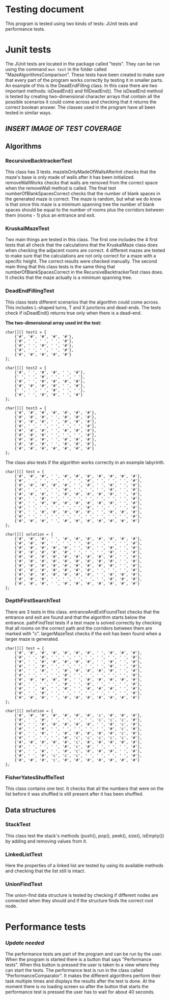 # Testing document

This program is tested using two kinds of tests: JUnit tests and performance tests.

# Junit tests
The JUnit tests are located in the package called "tests". They can be run using the command `mvn test` in the folder called "MazeAlgorithmsComparison". These tests have been created to make sure that every part of the program works correctly by testing it in smaller parts. An example of this is the DeadEndFilling class. In this case there are two important methods: isDeadEnd() and fillDeadEnd(). The isDeadEnd method is tested by creating two-dimensional character arrays that contain all the possible scenarios it could come across and checking that it returns the correct boolean answer. The classes used in the program have all been tested in similar ways.

## *INSERT IMAGE OF TEST COVERAGE*

## Algorithms

### RecursiveBacktrackerTest
This class has 3 tests. mazeIsOnlyMadeOfWallsAfterInit checks that the maze's base is only made of walls after it has been initialized. removeWallWorks checks that walls are removed from the correct space when the removeWall method is called. The final test numberOfBlankSpacesCorrect checks that the number of blank spaces in the generated maze is correct. The maze is random, but what we do know is that since this maze is a minimum spanning tree the number of blank spaces should be equal to the number of rooms plus the corridors between them (rooms - 1) plus an entrance and exit.

### KruskalMazeTest
Two main things are tested in this class. The first one includes the 4 first tests that all check that the calculations that the KruskalMaze class does when checking the adjacent rooms are correct. 4 different mazes are tested to make sure that the calculations are not only correct for a maze with a specific height. The correct results were checked manually. The second main thing that this class tests is the same thing that numberOfBlankSpacesCorrect in the RecursiveBacktrackerTest class does. It checks that the maze actually is a minimum spanning tree.

### DeadEndFillingTest
This class tests different scenarios that the algorithm could come across. This includes L-shaped turns, T and X junctions and dead-ends.  The tests check if isDeadEnd() returns true only when there is a dead-end.

**The two-dimensional array used int the test:**
```
char[][] test1 = {
    {'#', '#', '#', '#', '#'},
    {'#', ' ', ' ', ' ', '#'},
    {'#', ' ', '#', ' ', '#'},
    {'#', ' ', ' ', ' ', '#'},
    {'#', '#', '#', '#', '#'}
};

char[][] test2 = {
    {'#', ' ', '#', '#', ' ', '#'},
    {' ', ' ', '#', ' ', ' ', ' '},
    {'#', ' ', '#', '#', '#', '#'},
    {'#', '#', '#', '#', ' ', '#'},
    {' ', ' ', ' ', '#', ' ', ' '},
    {'#', ' ', '#', '#', ' ', '#'}
};

char[][] test3 = {
    {'#', '#', '#', '#', '#', '#', '#'},
    {'#', '#', '#', ' ', '#', '#', '#'},
    {'#', '#', '#', ' ', '#', '#', '#'},
    {'#', ' ', ' ', ' ', ' ', ' ', '#'},
    {'#', '#', '#', ' ', '#', '#', '#'},
    {'#', '#', '#', ' ', ' ', ' ', '#'},
    {'#', '#', '#', ' ', '#', '#', '#'},
    {'#', '#', '#', ' ', '#', '#', '#'},
    {'#', '#', '#', '#', '#', '#', '#'}
};
```

The class also tests if the algorithm works correctly in an example labyrinth.

```
char[][] test = {
    {'#', '#', '#', ' ', '#', '#', '#', '#', '#', '#', '#'},
    {'#', ' ', ' ', ' ', ' ', ' ', '#', ' ', ' ', ' ', '#'},
    {'#', '#', '#', '#', '#', ' ', '#', ' ', '#', ' ', '#'},
    {'#', ' ', ' ', ' ', '#', ' ', ' ', ' ', '#', ' ', '#'},
    {'#', '#', '#', ' ', '#', '#', '#', '#', '#', ' ', '#'},
    {'#', ' ', '#', ' ', ' ', ' ', ' ', ' ', ' ', ' ', '#'},
    {'#', ' ', '#', '#', '#', '#', '#', '#', '#', ' ', '#'},
    {'#', ' ', ' ', ' ', ' ', ' ', '#', ' ', ' ', ' ', '#'},
    {'#', ' ', '#', '#', '#', '#', '#', ' ', '#', '#', '#'},
    {'#', ' ', ' ', ' ', ' ', ' ', ' ', ' ', ' ', ' ', '#'},
    {'#', '#', '#', ' ', '#', '#', '#', '#', '#', '#', '#'}
};

char[][] solution = {
    {'#', '#', '#', ' ', '#', '#', '#', '#', '#', '#', '#'},
    {'#', '#', '#', ' ', ' ', ' ', '#', ' ', ' ', ' ', '#'},
    {'#', '#', '#', '#', '#', ' ', '#', ' ', '#', ' ', '#'},
    {'#', '#', '#', '#', '#', ' ', ' ', ' ', '#', ' ', '#'},
    {'#', '#', '#', '#', '#', '#', '#', '#', '#', ' ', '#'},
    {'#', '#', '#', '#', '#', '#', '#', '#', '#', ' ', '#'},
    {'#', '#', '#', '#', '#', '#', '#', '#', '#', ' ', '#'},
    {'#', '#', '#', '#', '#', '#', '#', ' ', ' ', ' ', '#'},
    {'#', '#', '#', '#', '#', '#', '#', ' ', '#', '#', '#'},
    {'#', '#', '#', ' ', ' ', ' ', ' ', ' ', '#', '#', '#'},
    {'#', '#', '#', ' ', '#', '#', '#', '#', '#', '#', '#'}
};
```

### DepthFirstSearchTest
There are 3 tests in this class. entranceAndExitFoundTest checks that the entrance and exit are found and that the algorithm starts below the entrance. pathFindTest tests if a test maze is solved correctly by checking that all rooms on the correct path and the corridors between them are marked with "c". largerMazeTest checks if the exit has been found when a larger maze is generated.
```
char[][] test = {
    {'#', '#', '#', '#', '#', '#', '#', ' ', '#', '#', '#'},
    {'#', ' ', '#', ' ', ' ', ' ', ' ', ' ', ' ', ' ', '#'},
    {'#', ' ', '#', '#', '#', '#', '#', ' ', '#', ' ', '#'},
    {'#', ' ', '#', ' ', ' ', ' ', ' ', ' ', '#', ' ', '#'},
    {'#', ' ', '#', ' ', '#', '#', '#', '#', '#', ' ', '#'},
    {'#', ' ', ' ', ' ', '#', ' ', ' ', ' ', ' ', ' ', '#'},
    {'#', '#', '#', '#', '#', ' ', '#', '#', '#', '#', '#'},
    {'#', ' ', ' ', ' ', '#', ' ', '#', ' ', ' ', ' ', '#'},
    {'#', ' ', '#', ' ', '#', ' ', '#', '#', '#', ' ', '#'},
    {'#', ' ', '#', ' ', ' ', ' ', ' ', ' ', ' ', ' ', '#'},
    {'#', '#', '#', ' ', '#', '#', '#', '#', '#', '#', '#'}
};

char[][] solution = {
    {'#', '#', '#', '#', '#', '#', '#', 'c', '#', '#', '#'},
    {'#', ' ', '#', ' ', ' ', ' ', ' ', 'c', 'c', 'c', '#'},
    {'#', ' ', '#', '#', '#', '#', '#', ' ', '#', 'c', '#'},
    {'#', ' ', '#', ' ', ' ', ' ', ' ', ' ', '#', 'c', '#'},
    {'#', ' ', '#', ' ', '#', '#', '#', '#', '#', 'c', '#'},
    {'#', ' ', ' ', ' ', '#', 'c', 'c', 'c', 'c', 'c', '#'},
    {'#', '#', '#', '#', '#', 'c', '#', '#', '#', '#', '#'},
    {'#', ' ', ' ', ' ', '#', 'c', '#', ' ', ' ', ' ', '#'},
    {'#', ' ', '#', ' ', '#', 'c', '#', '#', '#', ' ', '#'},
    {'#', ' ', '#', 'c', 'c', 'c', ' ', ' ', ' ', ' ', '#'},
    {'#', '#', '#', 'c', '#', '#', '#', '#', '#', '#', '#'}
};
```

### FisherYatesShuffleTest
This class contains one test. It checks that all the numbers that were on the list before it was shuffled is still present after it has been shuffled.

## Data structures
### StackTest
This class test the stack's methods (push(), pop(), peek(), size(), isEmpty()) by adding and removing values from it.

### LinkedListTest
Here the properties of a linked list are tested by using its available methods and checking that the list still is intact.

### UnionFindTest
The union-find data structure is tested by checking if different nodes are connected when they should and if the structure finds the correct root node.


# Performance tests
### *Update needed*

The performance tests are part of the program and can be run by the user. When the program is started there is a button that says "Performance tests". When this button is pressed the user is taken to a view where they can start the tests. The performance test is run in the class called "PerformanceComparator". It makes the different algorithms perform their task multiple times and displays the results after the test is done. At the moment there is no loading screen so after the button that starts the performance test is pressed the user has to wait for about 40 seconds.
